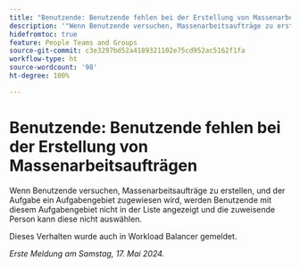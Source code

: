 ```yaml
---
title: "Benutzende: Benutzende fehlen bei der Erstellung von Massenarbeitsaufträgen"
description: '"Wenn Benutzende versuchen, Massenarbeitsaufträge zu erstellen, und der Aufgabe ein Aufgabengebiet zugewiesen wird, werden Benutzende mit diesem Aufgabengebiet nicht in der Liste angezeigt und die zuweisende Person kann diese nicht auswählen. „'
hidefromtoc: true
feature: People Teams and Groups
source-git-commit: c3e3297bd52a4189321102e75cd952ac5162f1fa
workflow-type: ht
source-wordcount: '98'
ht-degree: 100%

---
```



# Benutzende: Benutzende fehlen bei der Erstellung von Massenarbeitsaufträgen

Wenn Benutzende versuchen, Massenarbeitsaufträge zu erstellen, und der Aufgabe ein Aufgabengebiet zugewiesen wird, werden Benutzende mit diesem Aufgabengebiet nicht in der Liste angezeigt und die zuweisende Person kann diese nicht auswählen.

Dieses Verhalten wurde auch in Workload Balancer gemeldet.

_Erste Meldung am Samstag, 17. Mai 2024._
